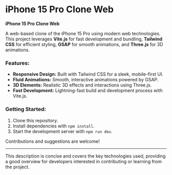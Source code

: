 # iPhone 15 Pro Clone Web


**iPhone 15 Pro Clone Web**

A web-based clone of the iPhone 15 Pro using modern web technologies. This project leverages **Vite.js** for fast development and bundling, **Tailwind CSS** for efficient styling, **GSAP** for smooth animations, and **Three.js** for 3D animations.

### Features:
- **Responsive Design:** Built with Tailwind CSS for a sleek, mobile-first UI.
- **Fluid Animations:** Smooth, interactive animations powered by GSAP.
- **3D Elements:** Realistic 3D effects and interactions using Three.js.
- **Fast Development:** Lightning-fast build and development process with Vite.js.

### Getting Started:
1. Clone this repository.
2. Install dependencies with `npm install`.
3. Start the development server with `npm run dev`.

Contributions and suggestions are welcome!

--- 

This description is concise and covers the key technologies used, providing a good overview for developers interested in contributing or learning from the project.
